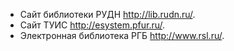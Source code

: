 - Сайт библиотеки РУДН <http://lib.rudn.ru/>.
- Сайт ТУИС <http://esystem.pfur.ru/>.
- Электронная библиотека РГБ <http://www.rsl.ru/>.
